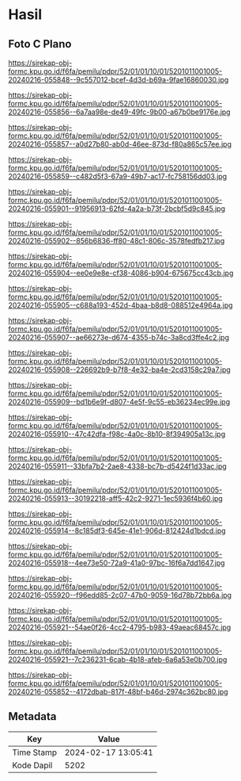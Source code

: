 # Hasil

## Foto C Plano

https://sirekap-obj-formc.kpu.go.id/f6fa/pemilu/pdpr/52/01/01/10/01/5201011001005-20240216-055848--9c557012-bcef-4d3d-b69a-9fae16860030.jpg

https://sirekap-obj-formc.kpu.go.id/f6fa/pemilu/pdpr/52/01/01/10/01/5201011001005-20240216-055856--6a7aa98e-de49-49fc-9b00-a67b0be9176e.jpg

https://sirekap-obj-formc.kpu.go.id/f6fa/pemilu/pdpr/52/01/01/10/01/5201011001005-20240216-055857--a0d27b80-ab0d-46ee-873d-f80a865c57ee.jpg

https://sirekap-obj-formc.kpu.go.id/f6fa/pemilu/pdpr/52/01/01/10/01/5201011001005-20240216-055859--c482d5f3-67a9-49b7-ac17-fc758156dd03.jpg

https://sirekap-obj-formc.kpu.go.id/f6fa/pemilu/pdpr/52/01/01/10/01/5201011001005-20240216-055901--91956913-62fd-4a2a-b73f-2bcbf5d9c845.jpg

https://sirekap-obj-formc.kpu.go.id/f6fa/pemilu/pdpr/52/01/01/10/01/5201011001005-20240216-055902--856b6836-ff80-48c1-806c-3578fedfb217.jpg

https://sirekap-obj-formc.kpu.go.id/f6fa/pemilu/pdpr/52/01/01/10/01/5201011001005-20240216-055904--ee0e9e8e-cf38-4086-b904-675675cc43cb.jpg

https://sirekap-obj-formc.kpu.go.id/f6fa/pemilu/pdpr/52/01/01/10/01/5201011001005-20240216-055905--c688a193-452d-4baa-b8d8-088512e4964a.jpg

https://sirekap-obj-formc.kpu.go.id/f6fa/pemilu/pdpr/52/01/01/10/01/5201011001005-20240216-055907--ae66273e-d674-4355-b74c-3a8cd3ffe4c2.jpg

https://sirekap-obj-formc.kpu.go.id/f6fa/pemilu/pdpr/52/01/01/10/01/5201011001005-20240216-055908--226692b9-b7f8-4e32-ba4e-2cd3158c29a7.jpg

https://sirekap-obj-formc.kpu.go.id/f6fa/pemilu/pdpr/52/01/01/10/01/5201011001005-20240216-055909--bd1b6e9f-d807-4e5f-9c55-eb36234ec99e.jpg

https://sirekap-obj-formc.kpu.go.id/f6fa/pemilu/pdpr/52/01/01/10/01/5201011001005-20240216-055910--47c42dfa-f98c-4a0c-8b10-8f394905a13c.jpg

https://sirekap-obj-formc.kpu.go.id/f6fa/pemilu/pdpr/52/01/01/10/01/5201011001005-20240216-055911--33bfa7b2-2ae8-4338-bc7b-d5424f1d33ac.jpg

https://sirekap-obj-formc.kpu.go.id/f6fa/pemilu/pdpr/52/01/01/10/01/5201011001005-20240216-055913--30192218-aff5-42c2-9271-1ec5936f4b60.jpg

https://sirekap-obj-formc.kpu.go.id/f6fa/pemilu/pdpr/52/01/01/10/01/5201011001005-20240216-055914--8c185df3-645e-41e1-906d-812424d1bdcd.jpg

https://sirekap-obj-formc.kpu.go.id/f6fa/pemilu/pdpr/52/01/01/10/01/5201011001005-20240216-055918--4ee73e50-72a9-41a0-97bc-16f6a7dd1647.jpg

https://sirekap-obj-formc.kpu.go.id/f6fa/pemilu/pdpr/52/01/01/10/01/5201011001005-20240216-055920--f96edd85-2c07-47b0-9059-16d78b72bb6a.jpg

https://sirekap-obj-formc.kpu.go.id/f6fa/pemilu/pdpr/52/01/01/10/01/5201011001005-20240216-055921--54ae0f26-4cc2-4795-b983-49aeac68457c.jpg

https://sirekap-obj-formc.kpu.go.id/f6fa/pemilu/pdpr/52/01/01/10/01/5201011001005-20240216-055921--7c236231-6cab-4b18-afeb-6a6a53e0b700.jpg

https://sirekap-obj-formc.kpu.go.id/f6fa/pemilu/pdpr/52/01/01/10/01/5201011001005-20240216-055852--4172dbab-817f-48bf-b46d-2974c362bc80.jpg


## Metadata

| Key        | Value               |
| ---------- | ------------------- |
| Time Stamp | 2024-02-17 13:05:41 |
| Kode Dapil | 5202                |



